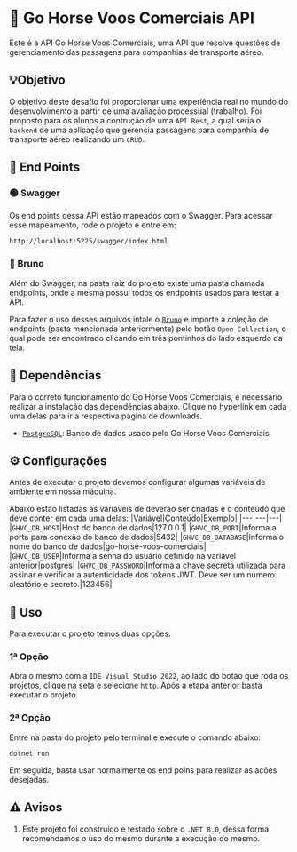 # 🐴 Go Horse Voos Comerciais API
Este é a API Go Horse Voos Comerciais, uma API que resolve questões de gerenciamento das passagens para companhias de transporte aéreo.

## 💡Objetivo
O objetivo deste desafio foi proporcionar uma experiência real no mundo do desenvolvimento a partir de uma avaliação processual (trabalho). Foi proposto para os alunos a contrução de uma `API Rest`, a qual seria o `backend` de uma aplicação que gerencia passagens para companhia de transporte aéreo realizando um `CRUD`.

## 📝 End Points
### 🟢 Swagger
Os end points dessa API estão mapeados com o Swagger. Para acessar esse mapeamento, rode o projeto e entre em:

```
http://localhost:5225/swagger/index.html
```

### 🐶 Bruno
Além do Swagger, na pasta raiz do projeto existe uma pasta chamada endpoints, onde a mesma possui todos os endpoints usados para testar a API.

Para fazer o uso desses arquivos intale o [`Bruno`](https://www.usebruno.com/) e importe a coleção de endpoints (pasta mencionada anteriormente) pelo botão `Open Collection`, o qual pode ser encontrado clicando em três pontinhos do lado esquerdo da tela.

## 📌 Dependências
Para o correto funcionamento do Go Horse Voos Comerciais, é necessário realizar a instalação das dependências abaixo. Clique no hyperlink em cada uma delas para ir a respectiva página de downloads.
 - [`PostgreSQL`](https://www.postgresql.org/download/): Banco de dados usado pelo Go Horse Voos Comerciais

## ⚙️ Configurações
Antes de executar o projeto devemos configurar algumas variáveis de ambiente em nossa máquina.

Abaixo estão listadas as variáveis de deverão ser criadas e o conteúdo que deve conter em cada uma delas:
|Variável|Conteúdo|Exemplo|
|---|---|---|
|`GHVC_DB_HOST`|Host do banco de dados|127.0.0.1|
|`GHVC_DB_PORT`|Informa a porta para conexão do banco de dados|5432|
|`GHVC_DB_DATABASE`|Informa o nome do banco de dados|go-horse-voos-comerciais|
|`GHVC_DB_USER`|Informa a senha do usuário definido na variável anterior|postgres|
|`GHVC_DB_PASSWORD`|Informa a chave secreta utilizada para assinar e verificar a autenticidade dos tokens JWT. Deve ser um número aleatório e secreto.|123456|

## 🚀 Uso
Para executar o projeto temos duas opções:

### 1ª Opção
Abra o mesmo com a `IDE Visual Studio 2022`, ao lado do botão que roda os projetos, clique na seta e selecione `http`. Após a etapa anterior basta executar o projeto.

### 2ª Opção
Entre na pasta do projeto pelo terminal e execute o comando abaixo:

```
dotnet run
```

Em seguida, basta usar normalmente os end poins para realizar as ações desejadas.

## ⚠️ Avisos
1. Este projeto foi construído e testado sobre o `.NET 8.0`, dessa forma recomendamos o uso do mesmo durante a execução do mesmo.
